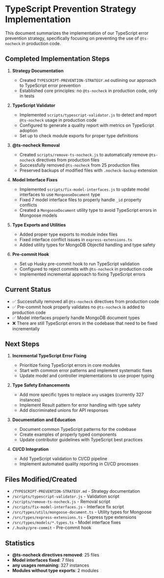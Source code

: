 # TypeScript Prevention Strategy Implementation

This document summarizes the implementation of our TypeScript error prevention strategy, specifically focusing on preventing the use of `@ts-nocheck` in production code.

## Completed Implementation Steps

1. **Strategy Documentation**
   - Created `TYPESCRIPT-PREVENTION-STRATEGY.md` outlining our approach to TypeScript error prevention
   - Established core principles: no `@ts-nocheck` in production code, only in tests

2. **TypeScript Validator**
   - Implemented `scripts/typescript-validator.js` to detect and report `@ts-nocheck` usage in production code
   - Configured to generate a quality report with metrics on TypeScript adoption
   - Set up to check module exports for proper type definitions

3. **@ts-nocheck Removal**
   - Created `scripts/remove-ts-nocheck.js` to automatically remove `@ts-nocheck` directives from production files
   - Successfully removed `@ts-nocheck` from 25 production files
   - Preserved backups of modified files with `.nocheck-backup` extension

4. **Model Interface Fixes**
   - Implemented `scripts/fix-model-interfaces.js` to update model interfaces to use `MongooseDocument` type
   - Fixed 7 model interface files to properly handle `_id` property conflicts
   - Created a `MongooseDocument` utility type to avoid TypeScript errors in Mongoose models

5. **Type Exports and Utilities**
   - Added proper type exports to module index files
   - Fixed interface conflict issues in `express-extensions.ts`
   - Added utility types for MongoDB ObjectId handling and type safety

6. **Pre-commit Hook**
   - Set up Husky pre-commit hook to run TypeScript validation
   - Configured to reject commits with `@ts-nocheck` in production code
   - Implemented incremental approach to fixing TypeScript errors

## Current Status

- ✅ Successfully removed all `@ts-nocheck` directives from production code
- ✅ Pre-commit hook properly validates no `@ts-nocheck` is added to production code
- ✅ Model interfaces properly handle MongoDB document types
- ❌ There are still TypeScript errors in the codebase that need to be fixed incrementally

## Next Steps

1. **Incremental TypeScript Error Fixing**
   - Prioritize fixing TypeScript errors in core modules
   - Start with common error patterns and implement systematic fixes
   - Update model and controller implementations to use proper typing

2. **Type Safety Enhancements**
   - Add more specific types to replace `any` usages (currently 327 instances)
   - Implement Result pattern for error handling with type safety
   - Add discriminated unions for API responses

3. **Documentation and Education**
   - Document common TypeScript patterns for the codebase
   - Create examples of properly typed components
   - Update contributor guidelines with TypeScript best practices

4. **CI/CD Integration**
   - Add TypeScript validation to CI/CD pipeline
   - Implement automated quality reporting in CI/CD processes

## Files Modified/Created

- `/TYPESCRIPT-PREVENTION-STRATEGY.md` - Strategy documentation
- `/scripts/typescript-validator.js` - Validation script
- `/scripts/remove-ts-nocheck.js` - Removal script
- `/scripts/fix-model-interfaces.js` - Interface fix script
- `/src/types/utils/mongoose-document.ts` - Utility types for Mongoose
- `/src/types/express-extensions.ts` - Express type extensions
- `/src/types/models/*.types.ts` - Model interface fixes
- `/.husky/pre-commit` - Pre-commit hook

## Statistics

- **@ts-nocheck directives removed**: 25 files
- **Model interfaces fixed**: 7 files
- **any usages remaining**: 327 instances
- **Modules without type exports**: 2 modules